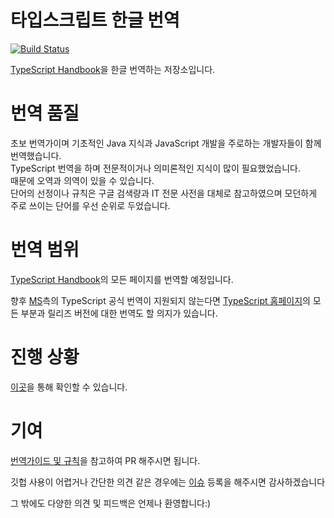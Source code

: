 # 타입스크립트 한글 번역

[![Build Status](https://travis-ci.org/Microsoft/TypeScript-Handbook.svg)](https://travis-ci.org/Microsoft/TypeScript-Handbook)

[TypeScript Handbook](https://www.typescriptlang.org/docs/handbook/basic-types.html)을 한글 번역하는 저장소입니다.

# 번역 품질
초보 번역가이며 기초적인 Java 지식과 JavaScript 개발을 주로하는 개발자들이 함께 번역했습니다.  
TypeScript 번역을 하며 전문적이거나 의미론적인 지식이 많이 필요했었습니다.  
때문에 오역과 의역이 있을 수 있습니다.  
단어의 선정이나 규칙은 구글 검색량과 IT 전문 사전을 대체로 참고하였으며 모던하게 주로 쓰이는 단어를 우선 순위로 두었습니다.

# 번역 범위
[TypeScript Handbook](https://www.typescriptlang.org/docs/handbook/basic-types.html)의 모든 페이지를 번역할 예정입니다.

향후 [MS](https://www.microsoft.com)측의 TypeScript 공식 번역이 지원되지 않는다면 [TypeScript 홈페이지](https://www.typescriptlang.org)의 모든 부분과 릴리즈 버전에 대한 번역도 할 의지가 있습니다.

# 진행 상황
[이곳](https://github.com/typescript-kr/typescript-kr.github.io/blob/master/progress.md)을 통해 확인할 수 있습니다.

# 기여
[번역가이드 및 규칙](https://github.com/typescript-kr/typescript-kr.github.io/wiki/translation-rules)을 참고하여 PR 해주시면 됩니다.

깃헙 사용이 어렵거나 간단한 의견 같은 경우에는 [이슈](https://github.com/typescript-kr/typescript-kr.github.io/issues) 등록을 해주시면 감사하겠습니다

그 밖에도 다양한 의견 및 피드백은 언제나 환영합니다:)
